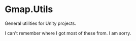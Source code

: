# Gmap.Utils
General utilities for Unity projects.

I can't remember where I got most of these from. I am sorry.
